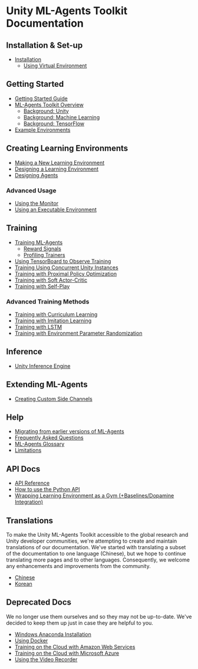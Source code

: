 # Unity ML-Agents Toolkit Documentation

## Installation & Set-up

- [Installation](Installation.md)
  - [Using Virtual Environment](Using-Virtual-Environment.md)

## Getting Started

- [Getting Started Guide](Getting-Started.md)
- [ML-Agents Toolkit Overview](ML-Agents-Overview.md)
  - [Background: Unity](Background-Unity.md)
  - [Background: Machine Learning](Background-Machine-Learning.md)
  - [Background: TensorFlow](Background-TensorFlow.md)
- [Example Environments](Learning-Environment-Examples.md)

## Creating Learning Environments

- [Making a New Learning Environment](Learning-Environment-Create-New.md)
- [Designing a Learning Environment](Learning-Environment-Design.md)
- [Designing Agents](Learning-Environment-Design-Agents.md)

### Advanced Usage

- [Using the Monitor](Feature-Monitor.md)
- [Using an Executable Environment](Learning-Environment-Executable.md)

## Training

- [Training ML-Agents](Training-ML-Agents.md)
  - [Reward Signals](Reward-Signals.md)
  - [Profiling Trainers](Profiling-Python.md)
- [Using TensorBoard to Observe Training](Using-Tensorboard.md)
- [Training Using Concurrent Unity Instances](Training-Using-Concurrent-Unity-Instances.md)
- [Training with Proximal Policy Optimization](Training-PPO.md)
- [Training with Soft Actor-Critic](Training-SAC.md)
- [Training with Self-Play](Training-Self-Play.md)

### Advanced Training Methods

- [Training with Curriculum Learning](Training-Curriculum-Learning.md)
- [Training with Imitation Learning](Training-Imitation-Learning.md)
- [Training with LSTM](Feature-Memory.md)
- [Training with Environment Parameter Randomization](Training-Environment-Parameter-Randomization.md)

## Inference

- [Unity Inference Engine](Unity-Inference-Engine.md)

## Extending ML-Agents

- [Creating Custom Side Channels](Custom-SideChannels.md)

## Help

- [Migrating from earlier versions of ML-Agents](Migrating.md)
- [Frequently Asked Questions](FAQ.md)
- [ML-Agents Glossary](Glossary.md)
- [Limitations](Limitations.md)

## API Docs

- [API Reference](API-Reference.md)
- [How to use the Python API](Python-API.md)
- [Wrapping Learning Environment as a Gym (+Baselines/Dopamine Integration)](../gym-unity/README.md)

## Translations

To make the Unity ML-Agents Toolkit accessible to the global research and Unity
developer communities, we're attempting to create and maintain translations of
our documentation. We've started with translating a subset of the documentation
to one language (Chinese), but we hope to continue translating more pages and to
other languages. Consequently, we welcome any enhancements and improvements from
the community.

- [Chinese](localized/zh-CN/)
- [Korean](localized/KR/)

## Deprecated Docs

We no longer use them ourselves and so they may not be up-to-date. We've decided
to keep them up just in case they are helpful to you.

- [Windows Anaconda Installation](Installation-Anaconda-Windows.md)
- [Using Docker](Using-Docker.md)
- [Training on the Cloud with Amazon Web Services](Training-on-Amazon-Web-Service.md)
- [Training on the Cloud with Microsoft Azure](Training-on-Microsoft-Azure.md)
- [Using the Video Recorder](https://github.com/Unity-Technologies/video-recorder)
